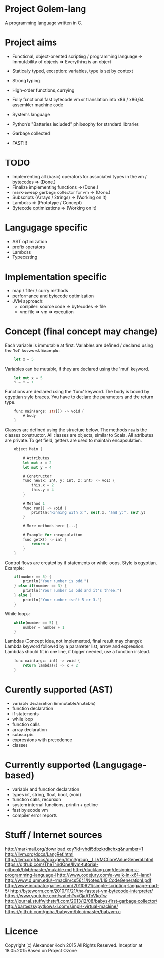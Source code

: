 # Project Golem-lang

A programming language written in C.

# Project aims

- Functional, object-oriented scripting / programming language
=> Immutability of objects
=> Everything is an object

- Statically typed, exception: variables, type is set by context
- Strong typing
- High-order functions, currying
- Fully functional fast bytecode vm or translation into x86 / x86_64 assembler machine code
- Systems language
- Python's "Batteries included" philosophy for standard libraries
- Garbage collected
- FAST!!!


# TODO

- Implementing all (basic) operators for associated types in the vm / bytecodes => (Done.)
- Finalize implementing functions => (Done.)
- mark-sweep garbage collector for vm => (Done.)
- Subscripts (Arrays / Strings) => (Working on it)
- Lambdas => (Prototype / Concept)
- Bytecode optimizations => (Working on it)

Langugage specific
===

- AST optimization
- prefix operators
- Lambdas
- Typecasting

Implementation specific
===

- map / filter / curry methods
- performance and bytecode optimization
- JVM approach:
	- compiler: source code => bytecodes => file
 	- vm: file => vm => execution

# Concept (final concept may change)

Each variable is immutable at first. Variables are defined / declared using the 'let' keyword.
Example:
```rust
	let x = 5
```

Variables can be mutable, if they are declared using the 'mut' keyword.
```rust
	let mut x = 5
	x = x + 1
```

Functions are declared using the 'func' keyword.
The body is bound by egyptian style braces. You have to declare the parameters and the return type.
```rust
	func main(args: str[]) -> void {
		# body
	}
```

Classes are defined using the structure below. The methods `new` is the classes constructor.
All classes are objects, similar to Scala. All attributes are private.
To get field, getters are used to maintain encapsulation.
```rust
 	object Main {

		# Attributes
		let mut x = 2
		let mut y = 4

		# Constructor
		func new(x: int, y: int, z: int) -> void {
			this.x = 2
			this.y = 4
		}

		# Method 1
		func run() -> void {
			println("Running with x:", self.x, "and y:", self.y)
		}

		# More methods here [...]

		# Example for encapsulation
		func getX() -> int {
			return x
		}
	}
```
Control flows are created by if statements or while loops. Style is egyptian.
Example:
```rust
	if(number == 5) {
		println("Your number is odd.")
	} else if(number == 3) {
		println("Your number is odd and it's three.")
	} else {
		println("Your number isn't 5 or 3.")
	}
```
While loops:
```rust
	while(number == 5) {
		number = number + 1
	}
```

Lambdas (Concept idea, not implemented, final result may change):
Lambda keyword followed by a parameter list, arrow and expression.
Lambdas should fit in one line, if bigger needed, use a function instead.
```rust
	func main(argc: int) -> void {
		return lambda(x) -> x + 2
	}
```

# Curently supported (AST)

- variable declaration (immutable/mutable)
- function declaration
- if statements
- while loop
- function calls
- array declaration
- subscripts
- expressions with precedence
- classes

# Currently supported (Langugage-based)

- variable and function declaration
- types int, string, float, bool, (void)
- function calls, recursion
- system internal functions, println + getline
- fast bytecode vm
- compiler error reports

# Stuff / Internet sources

http://markmail.org/download.xqy?id=vhdi5dbzkrdbchxq&number=1
http://llvm.org/docs/LangRef.html
http://llvm.org/docs/doxygen/html/group__LLVMCCoreValueGeneral.html
https://github.com/TheThirdOne/llvm-tutorial-gitbook/blob/master/mutable.md
http://ducklang.org/designing-a-programming-language-i
http://www.codejury.com/a-walk-in-x64-land/
http://www.d.umn.edu/~rmaclin/cs5641/Notes/L19_CodeGenerationI.pdf
http://www.incubatorgames.com/20110621/simple-scripting-language-part-5/
http://byteworm.com/2010/11/21/the-fastest-vm-bytecode-interpreter/
https://www.youtube.com/watch?v=OjaAToVkoTw
http://journal.stuffwithstuff.com/2013/12/08/babys-first-garbage-collector/
http://bartoszsypytkowski.com/simple-virtual-machine/
https://github.com/gphat/babyvm/blob/master/babyvm.c

# Licence
Copyright (c) Alexander Koch 2015 All Rights Reserved.
Inception at 18.05.2015
Based on Project Ozone

